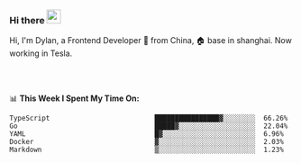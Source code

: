 ### Hi there <img src="https://media.giphy.com/media/hvRJCLFzcasrR4ia7z/giphy.gif" width="25px">

<!-- ![visitors](https://visitor-badge.glitch.me/badge?page_id=dislfyer.dislfyer) -->

Hi, I'm Dylan, a Frontend Developer 🚀 from China, 🏠 base in shanghai. Now working in Tesla.

<br/>
<br/>

📊 **This Week I Spent My Time On:**


<!--START_SECTION:waka-->

```text
TypeScript                          ████████████████▓░░░░░░░░  66.26%
Go                                  █████▓░░░░░░░░░░░░░░░░░░░  22.04%
YAML                                █▓░░░░░░░░░░░░░░░░░░░░░░░  6.96%
Docker                              ▓░░░░░░░░░░░░░░░░░░░░░░░░  2.03%
Markdown                            ▒░░░░░░░░░░░░░░░░░░░░░░░░  1.23%
```

<!--END_SECTION:waka-->

<!--
**About Me:**
 -->
